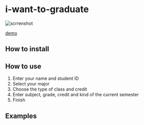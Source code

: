 # i-want-to-graduate
![scrrenshot](./screenshot.png)

[demo](url1)

## How to install

## How to use
1. Enter your name and student ID
2. Select your major
3. Choose the type of class and credit
4. Enter subject, grade, credit and kind of the current semester
5. Finish

## Examples
